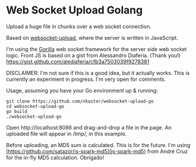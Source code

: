 # Web Socket Upload Golang

Upload a huge file in chunks over a web socket connection.

Based on [websocket-upload](https://github.com/nkoster/websocket-upload), where the server is written in JavaScript.

I'm using the [Gorilla](https://github.com/gorilla/websocket/) web socket framework for the server side web socket logic. 
Front JS is based on a gist from Alessandro Diaferia. (Thank you!)
https://gist.github.com/alediaferia/cfb3a7503039f9278381

DISCLAIMER: I'm not sure if this is a good idea, but it actually works.
This is currently an experiment in progress. I'm very open for comments.

Usage, assuming you have your Go environment up & running:

```
git clone https://github.com/nkoster/websocket-upload-go
cd websocket-upload-go
go build
./websocket-upload-go
````

Open http://localhost:8086 and drag-and-drop a file in the page.
An uploaded file will appear in /tmp/, in this example.

Before uploading, an MD5 sum is calculated. This is for the future.
I'm using [https://github.com/satazor/js-spark-md5](js-spark-md5) from André Cruz
for the in-fly MD5 calculation. Obrigado!
